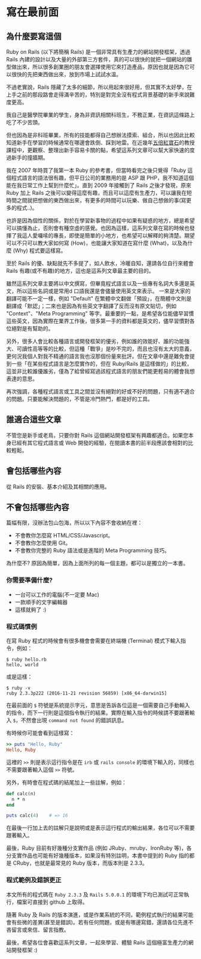 # 寫在最前面

## 為什麼要寫這個

Ruby on Rails (以下將簡稱 Rails) 是一個非常具有生產力的網站開發框架，透過 Rails 內建的設計以及大量的外部第三方套件，真的可以很快的就把一個網站的雛型做出來，所以很多創業圈的朋友會選擇使用它來打造產品，原因也就是因為它可以很快的先把東西做出來，放到市場上試試水溫。

不過老實說，Rails 隱藏了太多的細節，所以用起來很好用，但其實不太好學，在上手之前的那段路會走得滿辛苦的，特別是對完全沒有程式背景基礎的新手來說難度更高。

我自己是醫學院畢業的學生，身為非資訊相關科班生，不務正業，在資訊這條路上吃了不少苦頭。

但也因為是非科班畢業，所有的技能都得自己想辦法摸索、組合，所以也因此比較知道新手在學習的時候通常在哪邊會跌倒、踩到地雷。在近幾年[五倍紅寶石](https://5xruby.tw)的教授課程中，更觀察、整理出新手容易卡關的點，希望這系列文章可以幫大家快速的度過新手的撞牆期。

我在 2007 年時買了我第一本 Ruby 的參考書，但當時看完之後只覺得「Ruby 這個程式語言的語法很有趣，但平日公司的業務用的是 ASP 跟 PHP，我不知道這個能在我日常工作上幫到什麼忙」。直到 2009 年接觸到了 Rails 之後才發現，原來 Ruby 加上 Rails 之後可以變得這麼有趣，而且可以這麼有生產力，可以讓我在短時間之間就把想做的東西做出來，有更多的時間可以玩樂、做自己想做的事(寫更多的程式..)。

也許是因為個性的關係，對於在學習新事物的過程中如果有疑惑的地方，總是希望可以搞懂為止，否則會有種空虛的感覺。也因為這樣，這系列文章在寫的時候也發揮了我這人愛囉嗦的專長，即使是簡單的小地方，也希望可以解釋的夠清楚。期望可以不只可以教大家如何寫 (How)，也能讓大家知道在寫什麼 (What)，以及為什麼 (Why) 程式要這樣寫。

至於 Rails 的優、缺點就先不多提了，如人飲水，冷暖自知，還請各位自行來體會 Rails 有趣(或不有趣)的地方，這也是這系列文章最主要的目的。

雖然這系列文章主要將以中文撰寫，但畢竟程式語言以及一些專有名詞大多還是英文，所以這些名詞或是常用d 口語我還是會儘量使用英文來表示。 一來是大家的翻譯可能不一定一樣，例如 "Default" 在繁體中文翻做「預設」，在簡體中文則是翻譯成「默認」；二來也是因為有些英文字翻譯了反而沒有原文貼切，例如 "Context"、"Meta Programming" 等字。最重要的一點，是希望各位能儘早習慣這些英文，因為實際在業界工作後，很多第一手的資料都是英文的，儘早習慣對各位絕對是有幫助的。

另外，很多人會比較各種語言或開發框架的優劣，例如誰的效能好、誰的功能強大、可讀性高等等的比較，但這種「戰爭」是吵不完的，而且也沒有太大的意義，更何況我個人對我不精通的語言我也沒那個份量來批評。但在文章中還是難免會提到一些「在某些程式語言是怎麼實作的，但在 Ruby/Rails 是這樣做的」的比較，這並非比較誰優誰劣，僅為了給曾經寫過該程式語言的朋友們能更輕易的體會我想表達的意思。

再次強調，各種程式語言或工具之間並沒有絕對的好或不好的問題，只有適不適合的問題。只要能解決問題的，不管是冷門熱門，都是好的工具。

## 誰適合這些文章

不管您是新手或老鳥，只要你對 Rails 這個網站開發框架有興趣都適合。如果您本身已經有其它程式語言或 Web 開發的經驗，在閱讀本書的前半段應該會相對的比較輕鬆。

## 會包括哪些內容

從 Rails 的安裝、基本介紹及其相關的應用。

## 不會包括哪些內容

篇幅有限，沒辦法包山包海，所以以下內容不會收納在裡：

* 不會教你怎麼寫 HTML/CSS/Javascript。
* 不會教你怎麼使用 Git。
* 不會教你完整的 Ruby 語法或是進階的 Meta Programming 技巧。

為什麼不? 原因為簡單，因為上面所列的每一個主題，都可以是獨立的一本書。

### 你需要準備什麼?

* 一台可以工作的電腦(不一定要 Mac)
* 一款順手的文字編輯器
* 這樣就夠了 :)

### 程式碼慣例

在寫 Ruby 程式的時候會有很多機會會需要在終端機 (Terminal) 模式下輸入指令，例如：

    $ ruby hello.rb
    hello, world

或是這樣：

    $ ruby -v
    ruby 2.3.3p222 (2016-11-21 revision 56859) [x86_64-darwin15]

在最前面的 `$` 符號是系統提示字元，意思是告訴各位這是一個需要自己手動輸入的指令，而下一行則是這個指令執行的結果。實際在輸入指令的時候請不要跟著輸入 `$`，不然會出現 `command not found` 的錯誤訊息。

有時候你可能會看到這樣寫：

```ruby
>> puts "Hello, Ruby"
Hello, Ruby
```

這裡的 `>>` 則是表示這行指令是在 `irb` 或 `rails console` 的環境下輸入的，同樣也不需要跟著輸入這個 `>>` 符號。

另外，有時會在程式碼的結尾加上一些註解，例如：

```ruby
def calc(n)
  n * n
end

puts calc(4)    # => 16
```

在最後一行加上去的註解只是說明或是表示這行程式的輸出結果，各位可以不需要跟著輸入。

最後，Ruby 目前有好幾種分支實作品 (例如 JRuby、mruby、IronRuby 等)，各分支實作品也可能有好幾種版本，如果沒有特別註明，本書中提到的 Ruby 指的都是 CRuby，也就是最常見的 Ruby 版本，而版本則是 2.3.3。

### 程式範例及錯誤更正

本文所有的程式碼在 `Ruby 2.3.3` 及 `Rails 5.0.0.1` 的環境下均已測試可正常執行，檔案可直接到 github 上取得。

隨著 Ruby 及 Rails 的版本演進，或是作業系統的不同，範例程式執行的結果可能會有些微的差異(甚至是錯誤)。若有任何問題，或是有哪邊寫錯，還請各位先進不吝留言或來信、留言指教。

最後，希望各位會喜歡這系列文章，一起來學習、體驗 Rails 這個極富生產力的網站開發框架 :)

